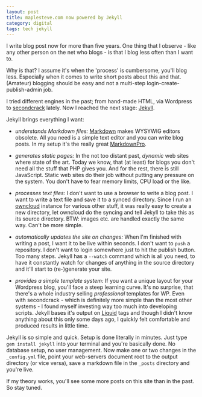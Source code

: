 ```yaml
---
layout: post
title: maplesteve.com now powered by Jekyll
category: digital
tags: tech jekyll
---
```


I write blog post now for more than five years. One thing that I observe - like any other person on the net who blogs - is that I blog less often than I want to.

Why is that? I assume it's when the 'process' is cumbersome, you'll blog less. Especially when it comes to write short posts about this and that. (Amateur) blogging should be easy and not a multi-step login-create-publish-admin job.

I tried different engines in the past; from hand-made HTML, via Wordpress to [secondcrack](https://github.com/maplesteve/secondcrack) lately. Now I reached the next stage: [Jekyll](http://jekyllrb.com).

Jekyll brings everything I want:

* *understands Markdown files:*
[Markdown](http://daringfireball.net/projects/markdown/) makes WYSYWIG editors obsolete. All you need is a simple text editor and you can write blog posts. In my setup it's the really great [MarkdownPro](http://www.markdownpro.com).

* *generates static pages:*
In the not too distant past, *dynamic* web sites where state of the art. Today we know, that (at least) for blogs you don't need all the stuff that PHP gives you. And for the rest, there is still JavaScript. Static web sites do their job without putting any pressure on the system. You don't have to fear memory limits, CPU load or the like.

* *processes text files:*
I don't want to use a browser to write a blog post. I want to write a text file and save it to a synced directory. Since I run an [owncloud](http://owncloud.org) instance for various other stuff, it was really easy to create a new directory, let owncloud do the syncing and tell Jekyll to take this as its source directory. BTW: images etc. are handled exactly the same way. Can't be more simple.

* *automatically updates the site on changes:*
When I'm finished with writing a post, I want it to be live within seconds. I don't want to ```push``` a repository. I don't want to login somewhere just to hit the publish button. Too many steps. Jekyll has a ```--watch``` command which is all you need, to have it constantly watch for changes of anything in the source directory and it'll start to (re-)generate your site.

* *provides a simple template system:*
If you want a unique layout for your Wordpress blog, you'll face a steep learning curve. It's no surprise, that there's a whole industry selling *professional* templates for WP. Even with secondcrack - which is definitely more simple than the most other systems - I found myself investing way too much into developing scripts. Jekyll bases it's output on [Liquid](http://docs.shopify.com/themes/liquid-basics) tags and though I didn't know anything about this only some days ago, I quickly felt comfortable and produced results in little time.

Jekyll is so simple and quick. Setup is done literally in minutes. Just type ```gem install jekyll``` into your terminal and you're basically done. No database setup, no user management. Now make one or two changes in the ```_config.yml``` file, point your web-servers document root to the output directory (or vice versa), save a markdown file in the ```_posts``` directory and you're live.

If my theory works, you'll see some more posts on this site than in the past. So stay tuned.
